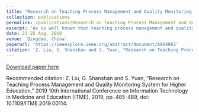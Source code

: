 ```yaml
---
title: "Research on Teaching Process Management and Quality Monitoring System for Higher Education"
collection: publications
permalink: /publications/Research on Teaching Process Management and Quality Monitoring System for Higher Education
excerpt: 'As is well known that teaching process management and quality monitoring significantly affect the teaching quality of higher education. Therefore, in this paper, we aim to analyze the importance of teaching process management and teaching quality monitoring in advance, and then we design and develop an effective teaching management system for teaching practice. Particularly, the intelligent information processing and mining technology are exploited as the main methods in the proposed system. Furthermore, the proposed system can greatly adapt to specific requirements of teaching process in colleges and universities. By analyzing and mining the data produced by the proposed system, we can find out the teaching rules and the bottleneck that affects the further improvement of teaching quality. In the proposed system, the teaching process management is defined to contain three aspects: 1) managing teachers' teaching, 2) managing students' learning, and 3) visualizing the data in the whole teaching process. We have used the proposed teaching mode for one year, and the reflection of students for the proposed new teaching pattern as listed as follows: 1) it can significantly improve the teaching quality, 2) students' learning process can be effectively monitored, and 3) the proposed system can accurately find the problems in the teaching process. In summary, the conclusions are drawn that the proposed system is of great significance to improve both the teaching quality and the teaching management level.'
date: 23-25 Aug. 2019
venue: 'Qingdao, China'
paperurl: 'https://ieeexplore.ieee.org/abstract/document/8964862'
citation: 'Z. Liu, G. Shanshan and S. Yuan, "Research on Teaching Process Management and Quality Monitoring System for Higher Education," 2019 10th International Conference on Information Technology in Medicine and Education (ITME), 2019, pp. 485-489, doi: 10.1109/ITME.2019.00114.'
---
```


[Download paper here](https://ieeexplore.ieee.org/abstract/document/8964862)

Recommended citation: Z. Liu, G. Shanshan and S. Yuan, "Research on Teaching Process Management and Quality Monitoring System for Higher Education," 2019 10th International Conference on Information Technology in Medicine and Education (ITME), 2019, pp. 485-489, doi: 10.1109/ITME.2019.00114.

